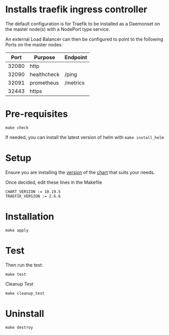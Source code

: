 # Installs traefik ingress controller

The default configuration is for Traefik to be installed as a Daemonset on the master node(s) with a NodePort type service.

An external Load Balancer can then be configured to point to the following Ports on the master nodes:

|Port|Purpose|Endpoint|
|---|---|---|
|32080|http||
|32090|healthcheck|/ping|
|32091|prometheus|/metrics|
|32443|https||

# Pre-requisites

```shell
make check
```

If needed, you can install the latest version of helm with `make install_helm`

# Setup

Ensure you are installing the [version](https://github.com/traefik/traefik-helm-chart/tags) of the [chart](https://github.com/traefik/traefik-helm-chart) that suits your needs.

Once decided, edit these lines in the Makefile

```
CHART_VERSION := 10.19.5
TRAEFIK_VERSION := 2.6.6
```

# Installation

```shell
make apply
```

# Test

Then run the test:

```shell
make test
```

Cleanup Test

```shell
make cleanup_test
```

# Uninstall

```shell
make destroy
```
